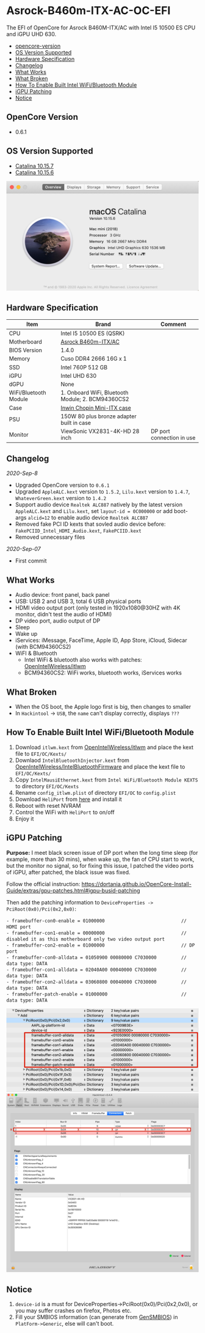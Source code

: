 # Asrock-B460m-ITX-AC-OC-EFI
The EFI of OpenCore for Asrock B460M-ITX/AC with Intel I5 10500 ES CPU and iGPU UHD 630.

- [opencore-version](#opencore-version)
- [OS Version Supported](#os-version-supported)
- [Hardware Specification](#Hardware-Specification)
- [Changelog](#Changelog)
- [What Works](#What-Works)
- [What Broken](#What-Broken)
- [How To Enable Built Intel WiFi/Bluetooth Module](#how-to-enable-built-intel-wifibluetooth-module)
- [iGPU Patching](#iGPU-Patching)
- [Notice](#Notice)

## OpenCore Version
- 0.6.1

## OS Version Supported
- [Catalina 10.15.7](https://github.com/ansonliao/Asrock-B460m-ITX-AC-OC-EFI/tree/574f12d2979c5c984b011a77bb96f11180029608)
- [Catalina 10.15.6](https://github.com/ansonliao/Asrock-B460m-ITX-AC-OC-EFI/tree/f955c264c2b699fdcd3c1e202609a5cc3afa0047)

![](https://github.com/ansonliao/Asrock-B460m-ITX-AC-OC-EFI/blob/master/images/about_mac_catalina_10.15.6.jpg)

## Hardware Specification
| Item | Brand | Comment |
| --- | --- | --- |
| CPU | Intel I5 10500 ES (QSRK) | |
| Motherboard | [Asrock B460m-ITX/AC](https://www.asrock.com/mb/Intel/B460M-ITXac/) |
| BIOS Version | 1.4.0 | |
| Memory | Cuso DDR4 2666 16G x 1 | |
| SSD | Intel 760P 512 GB | |
| iGPU | Intel UHD 630 | |
| dGPU | None | |
| WiFi/Bluetooth Module | 1. Onboard WiFi, Bluetooth Module; 2. BCM94360CS2 | |
| Case | [Inwin Chopin Mini-ITX case](https://www.amazon.com/InWin-Chopin-Mini-ITX-stickers-Aluminum/dp/B01N091225/ref=sr_1_1?crid=SLF1ACIIUQSA&dchild=1&keywords=inwin+chopin&qid=1599453831&sprefix=inwin+c%2Caps%2C345&sr=8-1) | |
| PSU | 150W 80 plus bronze adapter built in case | 
| Monitor | ViewSonic VX2831-4K-HD 28 inch | DP port connection in use |

## Changelog
*2020-Sep-8*
- Upgraded OpenCore version to `0.6.1`
- Upgraded `AppleALC.kext` version to `1.5.2`, `Lilu.kext` version to `1.4.7`, `WhateverGreen.kext` version to `1.4.2`
- Support audio device `Realtek ALC887` natively by the latest version `AppleALC.kext` and `Lilu.kext`, set `layout-id = 0C000000` or add boot-args `alcid=12` to enable audio device `Realtek ALC887`
- Removed fake PCI ID kexts that sovled audio device before: `FakePCIID_Intel_HDMI_Audio.kext`, `FakePCIID.kext`
- Removed unnecessary files

*2020-Sep-07*
- First commit

## What Works
- Audio device: front panel, back panel
- USB: USB 2 and USB 3, total 6 USB physical ports
- HDMI video output port (only tested in 1920x1080@30HZ with 4K monitor, didn't test the audio of HDMI)
- DP video port, audio output of DP
- Sleep
- Wake up
- iServices: iMessage, FaceTime, Apple ID, App Store, iCloud, Sidecar (with BCM94360CS2)
- WiFI & Bluetooth
    - Intel WiFi & bluetooth also works with patches: [OpenIntelWireless/itlwm](https://github.com/OpenIntelWireless/itlwm)
    - BCM94360CS2: WiFi works, bluetooth works, iServices works

## What Broken
- When the OS boot, the Apple logo first is big, then changes to smaller
- In `Hackintool` -> `USB`, the `name` can't display correctly, displays `???`

## How To Enable Built Intel WiFi/Bluetooth Module
1. Download `itlwm.kext` from [OpenIntelWireless/itlwm](https://github.com/OpenIntelWireless/itlwm) and place the kext file to `EFI/OC/Kexts/`
2. Downlaod `IntelBluetoothInjector.kext` from [OpenIntelWireless/IntelBluetoothFirmware](https://github.com/OpenIntelWireless/IntelBluetoothFirmware) and place the kext file to `EFI/OC/Kexts/`
3. Copy `IntelMausiEthernet.kext` from `Intel WiFi/Bluetooth Module KEXTS` to directory `EFI/OC/Kexts`
4. Rename `config_itlwm.plist` of directory `EFI/OC` to `config.plist`
5. Download `HeliPort` from [here](https://openintelwireless.github.io/HeliPort/) and install it
6. Reboot with reset NVRAM
7. Control the WiFi with `HeliPort` to on/off
8. Enjoy it

## iGPU Patching

**Purpose:** I meet black screen issue of DP port when the long time sleep (for example, more than 30 mins), when wake up, the fan of CPU start to work, but the monitor no signal, so for fixing this issue, I patched the video ports of iGPU, after patched, the black issue was fixed.

Follow the official instruction: https://dortania.github.io/OpenCore-Install-Guide/extras/gpu-patches.html#igpu-busid-patching

Then add the patching information to `DeviceProperties -> PciRoot(0x0)/Pci(0x2,0x0)`: 
```
- framebuffer-con0-enable = 01000000							// HDMI port
- framebuffer-con1-enable = 00000000							// disabled it as this motherboard only two video output port
- framebuffer-con2-enable = 01000000							// DP port
- framebuffer-con0-alldata = 01050900 00080000 C7030000 		// data type: DATA
- framebuffer-con1-alldata = 02040A00 00040000 C7030000 		// data type: DATA
- framebuffer-con2-alldata = 03060800 00040000 C7030000 		// data type: DATA
- framebuffer-patch-enable = 01000000 							// data type: DATA
```
![](https://github.com/ansonliao/Asrock-B460m-ITX-AC-OC-EFI/blob/master/images/igpu_pacthing.png)
![](https://github.com/ansonliao/Asrock-B460m-ITX-AC-OC-EFI/blob/master/images/hackintool_video_connectors.jpg)

## Notice
1. `device-id` is a must for DeviceProperties->PciRoot(0x0)/Pci(0x2,0x0), or you may suffer crashes on firefox, Photos etc.
2. Fill your SMBIOS information (can generate from [GenSMBIOS](https://github.com/corpnewt/GenSMBIOS)) in `PlatForm->Generic`, else will can't boot.
